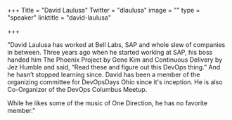 +++
Title = "David Laulusa"
Twitter = "dlaulusa"
image = ""
type = "speaker"
linktitle = "david-laulusa"

+++

"David Laulusa has worked at Bell Labs, SAP and whole slew of companies in between. Three years ago when he started working at SAP, his boss handed him The Phoenix Project by Gene Kim and Continuous Delivery by Jez Humble and said, “Read these and figure out this DevOps thing.” And he hasn’t stopped learning since. David has been a member of the organizing committee for DevOpsDays Ohio since it's inception. He is also Co-Organizer of the DevOps Columbus Meetup. 

While he likes some of the music of One Direction, he has no favorite member."
